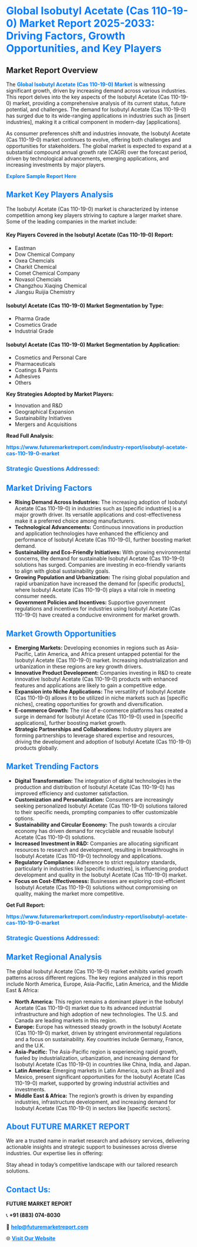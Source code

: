 <h1 style="color: #007BFF;">Global Isobutyl Acetate (Cas 110-19-0) Market Report 2025-2033: Driving Factors, Growth Opportunities, and Key Players</h1>

<section id="overview">
<h2>Market Report Overview</h2>
<p>The <a href="https://www.futuremarketreport.com/industry-report/isobutyl-acetate-cas-110-19-0-market" style="color: #007BFF; text-decoration: none;"><strong>Global Isobutyl Acetate (Cas 110-19-0) Market</strong></a> is witnessing significant growth, driven by increasing demand across various industries. This report delves into the key aspects of the Isobutyl Acetate (Cas 110-19-0) market, providing a comprehensive analysis of its current status, future potential, and challenges. The demand for Isobutyl Acetate (Cas 110-19-0) has surged due to its wide-ranging applications in industries such as [insert industries], making it a critical component in modern-day [applications].</p>
<p>As consumer preferences shift and industries innovate, the Isobutyl Acetate (Cas 110-19-0) market continues to evolve, offering both challenges and opportunities for stakeholders. The global market is expected to expand at a substantial compound annual growth rate (CAGR) over the forecast period, driven by technological advancements, emerging applications, and increasing investments by major players.</p>
</section>

<section id="overview">
<p><a href="https://www.futuremarketreport.com/request-sample/reportId=29943" style="color: #007BFF; text-decoration: none;"><strong>Explore Sample Report Here</strong></a></p>
</section>

<section id="key-players">
<h2 style="color: #007BFF;">Market Key Players Analysis</h2>
<p>The Isobutyl Acetate (Cas 110-19-0) market is characterized by intense competition among key players striving to capture a larger market share. Some of the leading companies in the market include:</p>
<h4>Key Players Covered in the Isobutyl Acetate (Cas 110-19-0) Report:</h4>
<ul><li>Eastman</li><li>Dow Chemical Company</li><li>Oxea Chemcials</li><li>Charkit Chemical</li><li>Comet Chemical Company</li><li>Novasol Chemcials</li><li>Changzhou Xiaqing Chemical</li><li>Jiangsu Ruijia Chemistry</li></ul>
<h4>Isobutyl Acetate (Cas 110-19-0) Market Segmentation by Type:</h4>
<ul><li>Pharma Grade</li><li>Cosmetics Grade</li><li>Industrial Grade</li></ul>

<h4>Isobutyl Acetate (Cas 110-19-0) Market Segmentation by Application:</h4>
<ul><li>Cosmetics and Personal Care</li><li>Pharmaceuticals</li><li>Coatings &amp; Paints</li><li>Adhesives</li><li>Others</li></ul>
<p><strong>Key Strategies Adopted by Market Players:</strong></p>
<ul>
<li>Innovation and R&D</li>
<li>Geographical Expansion</li>
<li>Sustainability Initiatives</li>
<li>Mergers and Acquisitions</li>
</ul>
</section>

<section>
<p><strong>Read Full Analysis: </strong></p><a href="https://www.futuremarketreport.com/industry-report/isobutyl-acetate-cas-110-19-0-market" style="color: #007BFF; text-decoration: none;"><strong>https://www.futuremarketreport.com/industry-report/isobutyl-acetate-cas-110-19-0-market</strong></a>
<h3 style="color: #007BFF;">Strategic Questions Addressed:</h3>
</section>

<section id="driving-factors">
<h2 style="color: #007BFF;">Market Driving Factors</h2>
<ul>
<li><strong>Rising Demand Across Industries:</strong> The increasing adoption of Isobutyl Acetate (Cas 110-19-0) in industries such as [specific industries] is a major growth driver. Its versatile applications and cost-effectiveness make it a preferred choice among manufacturers.</li>
<li><strong>Technological Advancements:</strong> Continuous innovations in production and application technologies have enhanced the efficiency and performance of Isobutyl Acetate (Cas 110-19-0), further boosting market demand.</li>
<li><strong>Sustainability and Eco-Friendly Initiatives:</strong> With growing environmental concerns, the demand for sustainable Isobutyl Acetate (Cas 110-19-0) solutions has surged. Companies are investing in eco-friendly variants to align with global sustainability goals.</li>
<li><strong>Growing Population and Urbanization:</strong> The rising global population and rapid urbanization have increased the demand for [specific products], where Isobutyl Acetate (Cas 110-19-0) plays a vital role in meeting consumer needs.</li>
<li><strong>Government Policies and Incentives:</strong> Supportive government regulations and incentives for industries using Isobutyl Acetate (Cas 110-19-0) have created a conducive environment for market growth.</li>
</ul>
</section>

<section id="growth-opportunities">
<h2 style="color: #007BFF;">Market Growth Opportunities</h2>
<ul>
<li><strong>Emerging Markets:</strong> Developing economies in regions such as Asia-Pacific, Latin America, and Africa present untapped potential for the Isobutyl Acetate (Cas 110-19-0) market. Increasing industrialization and urbanization in these regions are key growth drivers.</li>
<li><strong>Innovative Product Development:</strong> Companies investing in R&D to create innovative Isobutyl Acetate (Cas 110-19-0) products with enhanced features and applications are likely to gain a competitive edge.</li>
<li><strong>Expansion into Niche Applications:</strong> The versatility of Isobutyl Acetate (Cas 110-19-0) allows it to be utilized in niche markets such as [specific niches], creating opportunities for growth and diversification.</li>
<li><strong>E-commerce Growth:</strong> The rise of e-commerce platforms has created a surge in demand for Isobutyl Acetate (Cas 110-19-0) used in [specific applications], further boosting market growth.</li>
<li><strong>Strategic Partnerships and Collaborations:</strong> Industry players are forming partnerships to leverage shared expertise and resources, driving the development and adoption of Isobutyl Acetate (Cas 110-19-0) products globally.</li>
</ul>
</section>

<section id="trending-factors">
<h2 style="color: #007BFF;">Market Trending Factors</h2>
<ul>
<li><strong>Digital Transformation:</strong> The integration of digital technologies in the production and distribution of Isobutyl Acetate (Cas 110-19-0) has improved efficiency and customer satisfaction.</li>
<li><strong>Customization and Personalization:</strong> Consumers are increasingly seeking personalized Isobutyl Acetate (Cas 110-19-0) solutions tailored to their specific needs, prompting companies to offer customizable options.</li>
<li><strong>Sustainability and Circular Economy:</strong> The push towards a circular economy has driven demand for recyclable and reusable Isobutyl Acetate (Cas 110-19-0) solutions.</li>
<li><strong>Increased Investment in R&D:</strong> Companies are allocating significant resources to research and development, resulting in breakthroughs in Isobutyl Acetate (Cas 110-19-0) technology and applications.</li>
<li><strong>Regulatory Compliance:</strong> Adherence to strict regulatory standards, particularly in industries like [specific industries], is influencing product development and quality in the Isobutyl Acetate (Cas 110-19-0) market.</li>
<li><strong>Focus on Cost-Effectiveness:</strong> Businesses are exploring cost-efficient Isobutyl Acetate (Cas 110-19-0) solutions without compromising on quality, making the market more competitive.</li>
</ul>
</section>

<section>
<p><strong>Get Full Report: </strong></p><a href="https://www.futuremarketreport.com/industry-report/isobutyl-acetate-cas-110-19-0-market" style="color: #007BFF; text-decoration: none;"><strong>https://www.futuremarketreport.com/industry-report/isobutyl-acetate-cas-110-19-0-market</strong></a>
<h3 style="color: #007BFF;">Strategic Questions Addressed:</h3>
</section>


<section id="regional-analysis">
<h2 style="color: #007BFF;">Market Regional Analysis</h2>
<p>The global Isobutyl Acetate (Cas 110-19-0) market exhibits varied growth patterns across different regions. The key regions analyzed in this report include North America, Europe, Asia-Pacific, Latin America, and the Middle East & Africa:</p>
<ul>
<li><strong>North America:</strong> This region remains a dominant player in the Isobutyl Acetate (Cas 110-19-0) market due to its advanced industrial infrastructure and high adoption of new technologies. The U.S. and Canada are leading markets in this region.</li>
<li><strong>Europe:</strong> Europe has witnessed steady growth in the Isobutyl Acetate (Cas 110-19-0) market, driven by stringent environmental regulations and a focus on sustainability. Key countries include Germany, France, and the U.K.</li>
<li><strong>Asia-Pacific:</strong> The Asia-Pacific region is experiencing rapid growth, fueled by industrialization, urbanization, and increasing demand for Isobutyl Acetate (Cas 110-19-0) in countries like China, India, and Japan.</li>
<li><strong>Latin America:</strong> Emerging markets in Latin America, such as Brazil and Mexico, present significant opportunities for the Isobutyl Acetate (Cas 110-19-0) market, supported by growing industrial activities and investments.</li>
<li><strong>Middle East & Africa:</strong> The region’s growth is driven by expanding industries, infrastructure development, and increasing demand for Isobutyl Acetate (Cas 110-19-0) in sectors like [specific sectors].</li>
</ul>
</section>

<footer>
<h2 style="color: #007BFF;">About FUTURE MARKET REPORT</h2>
<p>We are a trusted name in market research and advisory services, delivering actionable insights and strategic support to businesses across diverse industries. Our expertise lies in offering:</p>

<p>Stay ahead in today’s competitive landscape with our tailored research solutions.</p>

<h2 style="color: #007BFF;">Contact Us:</h2>
<p><strong>FUTURE MARKET REPORT</strong></p>
<p>📞 <strong>+91 (883) 074-8030</strong></p>
<p>📧 <strong><a href="mailto:help@futuremarketreport.com" style="color: #007BFF;">help@futuremarketreport.com</a></strong></p>
<p>🌐 <strong><a href="https://www.futuremarketreport.com/" style="color: #007BFF;">Visit Our Website</a></strong></p>
</footer>